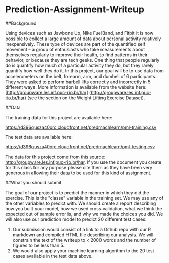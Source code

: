 # Prediction-Assignment-Writeup

##Background

Using devices such as Jawbone Up, Nike FuelBand, and Fitbit it is now possible to collect a large amount of data about personal activity relatively inexpensively. These type of devices are part of the quantified self movement – a group of enthusiasts who take measurements about themselves regularly to improve their health, to find patterns in their behavior, or because they are tech geeks. One thing that people regularly do is quantify how much of a particular activity they do, but they rarely quantify how well they do it. In this project, our goal will be to use data from accelerometers on the belt, forearm, arm, and dumbell of 6 participants. They were asked to perform barbell lifts correctly and incorrectly in 5 different ways. More information is available from the website here:
[http://groupware.les.inf.puc-rio.br/har] (http://groupware.les.inf.puc-rio.br/har) (see the section on the Weight Lifting Exercise Dataset). 

##Data 


The training data for this project are available here: 

https://d396qusza40orc.cloudfront.net/predmachlearn/pml-training.csv

The test data are available here: 

https://d396qusza40orc.cloudfront.net/predmachlearn/pml-testing.csv

The data for this project come from this source: http://groupware.les.inf.puc-rio.br/har. If you use the document you create for this class for any purpose please cite them as they have been very generous in allowing their data to be used for this kind of assignment. 

##What you should submit

The goal of our project is to predict the manner in which they did the exercise. This is the "classe" variable in the training set. We may use any of the other variables to predict with. We should create a report describing how you built your model, how we used cross validation, what we think the expected out of sample error is, and why we made the choices you did. We will also use our prediction model to predict 20 different test cases. 

1. Our submission would consist of a link to a Github repo with our R markdown and compiled HTML file describing our analysis. We will constrain the text of the writeup to < 2000 words and the number of figures to be less than 5.
2. We would also apply your machine learning algorithm to the 20 test cases available in the test data above. 





